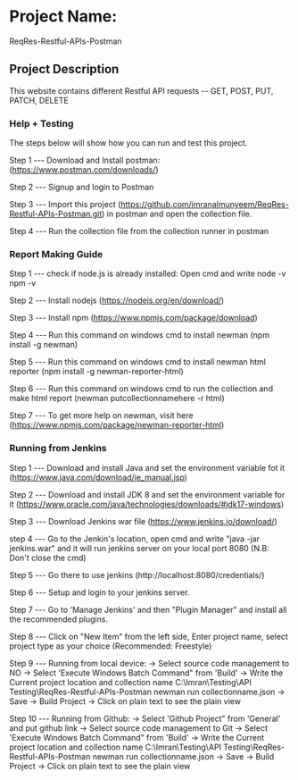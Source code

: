 # Project Name: 
ReqRes-Restful-APIs-Postman

## Project Description
This website contains different Restful API requests -- GET, POST, PUT, PATCH, DELETE

### Help + Testing
The steps below will show how you can run and test this project.

Step 1 --- Download and Install postman: (https://www.postman.com/downloads/)

Step 2 --- Signup and login to Postman

Step 3 --- Import this project (https://github.com/imranalmunyeem/ReqRes-Restful-APIs-Postman.git) in postman and open the collection file.

Step 4 --- Run the collection file from the collection runner in postman

### Report Making Guide
Step 1 --- check if node.js is already installed: Open cmd and write 
           node -v 
           npm -v
           
Step 2 --- Install nodejs (https://nodejs.org/en/download/)

Step 3 --- Install npm (https://www.npmjs.com/package/download)

Step 4 --- Run this command on windows cmd to install newman (npm install -g newman)

Step 5 --- Run this command on windows cmd to install newman html reporter (npm install -g newman-reporter-html)

Step 6 --- Run this command on windows cmd to run the collection and make html report (newman putcollectionnamehere -r html)

Step 7 --- To get more help on newman, visit here (https://www.npmjs.com/package/newman-reporter-html)

### Running from Jenkins
Step 1 --- Download and install Java and set the environment variable fot it (https://www.java.com/download/ie_manual.jsp)

Step 2 --- Download and install JDK 8 and set the environment variable for it (https://www.oracle.com/java/technologies/downloads/#jdk17-windows)

Step 3 --- Download Jenkins war file (https://www.jenkins.io/download/)

step 4 --- Go to the Jenkin's location, open cmd and write "java -jar jenkins.war" and it will run jenkins server on your local port 8080 (N.B: Don't close the cmd)

Step 5 --- Go there to use jenkins (http://localhost:8080/credentials/)

Step 6 --- Setup and login to your jenkins server.

Step 7 --- Go to 'Manage Jenkins' and then "Plugin Manager" and install all the recommended plugins.

Step 8 --- Click on "New Item" from the left side, Enter project name, select project type as your choice (Recommended: Freestyle)

Step 9 --- Running from local device: 
           -> Select source code management to NO
           -> Select 'Execute Windows Batch Command" from 'Build'
           -> Write the Current project location and collection name 
                C:\Imran\Testing\API Testing\ReqRes-Restful-APIs-Postman
                newman run collectionname.json
           -> Save 
           -> Build Project
           -> Click on plain text to see the plain view

Step 10 --- Running from Github: 
           -> Select 'Github Project" from 'General' and put github link
           -> Select source code management to Git
           -> Select 'Execute Windows Batch Command" from 'Build'
           -> Write the Current project location and collection name 
                C:\Imran\Testing\API Testing\ReqRes-Restful-APIs-Postman
                newman run collectionname.json
           -> Save 
           -> Build Project
           -> Click on plain text to see the plain view
        

